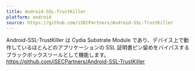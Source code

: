 ```yaml
---
title: Android-SSL-TrustKiller
platform: android
source: https://github.com/iSECPartners/Android-SSL-TrustKiller
---
```


Android-SSL-TrustKiller は Cydia Substrate Module であり、デバイス上で動作しているほとんどのアプリケーションの SSL 証明書ピン留めをバイパスするブラックボックスツールとして機能します。 <https://github.com/iSECPartners/Android-SSL-TrustKiller>
